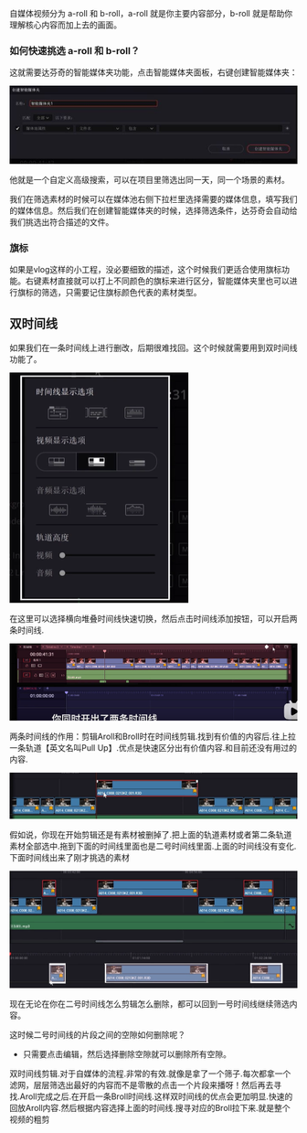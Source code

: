 自媒体视频分为 a-roll 和 b-roll，a-roll 就是你主要内容部分，b-roll 就是帮助你理解核心内容而加上去的画面。

### 如何快速挑选 a-roll 和 b-roll？

这就需要达芬奇的智能媒体夹功能，点击智能媒体夹面板，右键创建智能媒体夹：

![](./images/05112323.jpg)

他就是一个自定义高级搜索，可以在项目里筛选出同一天，同一个场景的素材。

我们在筛选素材的时候可以在媒体池右侧下拉栏里选择需要的媒体信息，填写我们的媒体信息。然后我们在创建智能媒体夹的时候，选择筛选条件，达芬奇会自动给我们挑选出符合描述的文件。

### 旗标

如果是vlog这样的小工程，没必要细致的描述，这个时候我们更适合使用旗标功能。右键素材直接就可以打上不同颜色的旗标来进行区分，智能媒体夹里也可以进行旗标的筛选，只需要记住旗标颜色代表的素材类型。

## 双时间线

如果我们在一条时间线上进行删改，后期很难找回。这个时候就需要用到双时间线功能了。

![](./images/timeline.png)

在这里可以选择横向堆叠时间线快速切换，然后点击时间线添加按钮，可以开启两条时间线.

![](./images/05112445.png)

两条时间线的作用：剪辑Aroll和Broll时在时间线剪辑.找到有价值的内容后.往上拉一条轨道【英文名叫Pull Up】.优点是快速区分出有价值内容.和目前还没有用过的内容.

![](./images/pullup.png)

假如说，你现在开始剪辑还是有素材被删掉了.把上面的轨道素材或者第二条轨道素材全部选中.拖到下面的时间线里面也是二号时间线里面.上面的时间线没有变化.下面时间线出来了刚才挑选的素材

![](./images/05112348.png)

现在无论在你在二号时间线怎么剪辑怎么删除，都可以回到一号时间线继续筛选内容。

这时候二号时间线的片段之间的空隙如何删除呢？

- 只需要点击编辑，然后选择删除空隙就可以删除所有空隙。

双时间线剪辑.对于自媒体的流程.非常的有效.就像是拿了一个筛子.每次都拿一个滤网，层层筛选出最好的内容而不是零散的点击一个片段来播呀！然后再去寻找.Aroll完成之后.在开启一条Broll时间线.这样双时间线的优点会更加明显.快速的回放Aroll内容.然后根据内容选择上面的时间线.搜寻对应的Broll拉下来.就是整个视频的粗剪